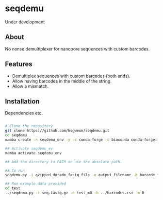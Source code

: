 # seqdemu

Under development


## About

No nonse demultiplexer for nanopore sequences with custom barcodes.

## Features

- Demultiplex sequences with custom barcodes (both ends).
- Allow having barcodes in the middle of the string.
- Allow a mismatch.

## Installation

Dependencies etc.

```bash

# Clone the repository
git clone https://github.com/hsgweon/seqdemu.git
cd seqdemu
mamba create -n seqdemu_env -y -c conda-forge -c bioconda conda-forge::biopython progressbar2

## Activate seqdemu_ev
mamba activate seqdemu_env

## Add the directory to PATH or use the absolute path.

## To run
seqdemu.py -i gzipped_dorado_fastq_file -o output_filename -b barcode_file -m number_of_mismatch

## Run example data provided
cd test
../seqdemu.py -i seq.fastq.gz -o test_m0 -b ../barcodes.csv -m 0


